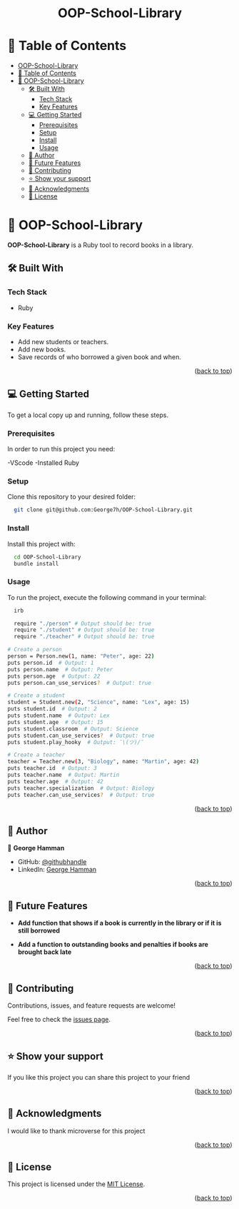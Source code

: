 <div align="center">

# OOP-School-Library

</div>

<!-- TABLE OF CONTENTS -->

# 📗 Table of Contents

- [OOP-School-Library](#oop-school-library)
- [📗 Table of Contents](#-table-of-contents)
- [📖 OOP-School-Library ](#-oop-school-library-)
  - [🛠 Built With ](#-built-with-)
    - [Tech Stack ](#tech-stack-)
    - [Key Features ](#key-features-)
  - [💻 Getting Started ](#-getting-started-)
    - [Prerequisites](#prerequisites)
    - [Setup](#setup)
    - [Install](#install)
    - [Usage](#usage)
  - [👥 Author ](#-author-)
  - [🔭 Future Features ](#-future-features-)
  - [🤝 Contributing ](#-contributing-)
  - [⭐️ Show your support ](#️-show-your-support-)
  - [🙏 Acknowledgments ](#-acknowledgments-)
  - [📝 License ](#-license-)

<!-- PROJECT DESCRIPTION -->

# 📖 OOP-School-Library <a name="about-project"></a>

**OOP-School-Library** is a Ruby tool to record books in a library. 

## 🛠 Built With <a name="built-with"></a>

### Tech Stack <a name="tech-stack"></a>

- Ruby

<!-- Features -->

### Key Features <a name="key-features"></a>

- Add new students or teachers.
- Add new books.
- Save records of who borrowed a given book and when.

<p align="right">(<a href="#readme-top">back to top</a>)</p>

<!-- GETTING STARTED -->

## 💻 Getting Started <a name="getting-started"></a>

To get a local copy up and running, follow these steps.

### Prerequisites

In order to run this project you need:

-VScode 
-Installed Ruby

### Setup

Clone this repository to your desired folder:

```sh
  git clone git@github.com:George7h/OOP-School-Library.git
```

### Install

Install this project with:

```sh
  cd OOP-School-Library
  bundle install
```

### Usage

To run the project, execute the following command in your terminal:


```sh
  irb
```

```sh
  require "./person" # Output should be: true
  require "./student" # Output should be: true
  require "./teacher" # Output should be: true
```

```sh
# Create a person
person = Person.new(1, name: "Peter", age: 22)
puts person.id  # Output: 1
puts person.name  # Output: Peter
puts person.age  # Output: 22
puts person.can_use_services?  # Output: true

# Create a student
student = Student.new(2, "Science", name: "Lex", age: 15)
puts student.id  # Output: 2
puts student.name  # Output: Lex
puts student.age  # Output: 15
puts student.classroom  # Output: Science
puts student.can_use_services?  # Output: true
puts student.play_hooky  # Output: ¯\(ツ)/¯

# Create a teacher
teacher = Teacher.new(3, "Biology", name: "Martin", age: 42)
puts teacher.id  # Output: 3
puts teacher.name  # Output: Martin
puts teacher.age  # Output: 42
puts teacher.specialization  # Output: Biology
puts teacher.can_use_services?  # Output: true

```

<p align="right">(<a href="#readme-top">back to top</a>)</p>

<!-- AUTHORS -->

## 👥 Author <a name="author"></a>

👤 **George Hamman**

- GitHub: [@githubhandle](https://github.com/George7h)
- LinkedIn: <a href="https://www.linkedin.com/in/george-hamman-95b98224b/">George Hamman</a>

<p align="right">(<a href="#readme-top">back to top</a>)</p>

<!-- FUTURE FEATURES -->

## 🔭 Future Features <a name="future-features"></a>

- **Add function that shows if a book is currently in the library or if it is still borrowed**

- **Add a function to outstanding books and penalties if books are brought back late**

<p align="right">(<a href="#readme-top">back to top</a>)</p>

<!-- CONTRIBUTING -->

## 🤝 Contributing <a name="contributing"></a>

Contributions, issues, and feature requests are welcome!

Feel free to check the [issues page](https://github.com/george7h/OOP-School-Library/issues).

<p align="right">(<a href="#readme-top">back to top</a>)</p>

<!-- SUPPORT -->

## ⭐️ Show your support <a name="support"></a>

If you like this project you can share this project to your friend

<p align="right">(<a href="#readme-top">back to top</a>)</p>

<!-- ACKNOWLEDGEMENTS -->

## 🙏 Acknowledgments <a name="acknowledgements"></a>

I would like to thank microverse for this project

<p align="right">(<a href="#readme-top">back to top</a>)</p>

<!-- LICENSE -->

## 📝 License <a name="license"></a>

This project is licensed under the [MIT License](./LICENSE).

<p align="right">(<a href="#readme-top">back to top</a>)</p>
